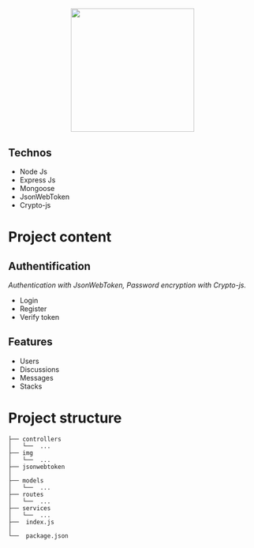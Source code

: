 <h1 align="center">
    <img height="250" src="https://cdn-icons-png.flaticon.com/512/134/134914.png">
</h1>


## Technos
- Node Js
- Express Js
- Mongoose
- JsonWebToken
- Crypto-js

# Project content
## Authentification 
*Authentication with JsonWebToken, Password encryption with Crypto-js.*
- Login
- Register
- Verify token

## Features 
- Users
- Discussions
- Messages
- Stacks

# Project structure

```shell
├── controllers
│   └──  ...  
├── img
│   └──  ...  
├── jsonwebtoken
│ 
├── models
│   └──  ...  
├── routes
│   └──  ...
├── services
│   └──  ...
├──  index.js
│   
└──  package.json
```
